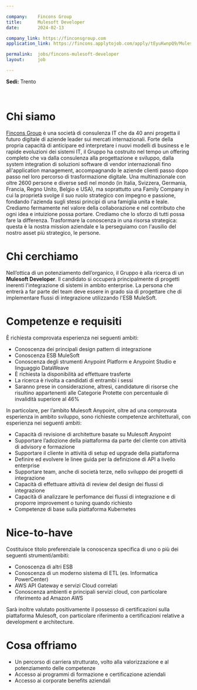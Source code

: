 ```yaml
---

company:    Fincons Group
title:      Mulesoft Developer
date:       2024-02-13

company_link: https://finconsgroup.com
application_link: https://fincons.applytojob.com/apply/tEyuKwnpQ9/Mulesoft-Developer

permalink:  jobs/fincons-mulesoft-developer
layout:     job

---
```


**Sedi:** Trento

<br/>


# Chi siamo

[Fincons Group](https://www.finconsgroup.com) è una società di consulenza IT che da 40 anni progetta il futuro digitale di aziende leader sui mercati internazionali. Forte della propria capacità di anticipare ed interpretare i nuovi modelli di business e le rapide evoluzioni dei sistemi IT, il Gruppo ha costruito nel tempo un offering completo che va dalla consulenza alla progettazione e sviluppo, dalla system integration di soluzioni software di vendor internazionali fino all'application management, accompagnando le aziende clienti passo dopo passo nel loro percorso di trasformazione digitale. Una multinazionale con oltre 2600 persone e diverse sedi nel mondo (in Italia, Svizzera, Germania, Francia, Regno Unito, Belgio e USA), ma soprattutto una Family Company in cui la proprietà svolge il suo ruolo strategico con impegno e passione, fondando l'azienda sugli stessi principi di una famiglia unita e leale.
Crediamo fermamente nel valore della collaborazione e nel contributo che ogni idea e intuizione possa portare. Crediamo che lo sforzo di tutti possa fare la differenza. Trasformare la conoscenza in una risorsa strategica: questa è la nostra mission aziendale e la perseguiamo con l'ausilio del nostro asset più strategico, le persone.

# Chi cerchiamo

Nell’ottica di un potenziamento dell’organico, il Gruppo è alla ricerca di un <b>Mulesoft Developer</b>.
Il candidato si occuperà principalmente di progetti inerenti l'integrazione di sistemi in ambito enterprise.
La persona che entrerà a far parte del team deve essere in grado sia di progettare che di implementare flussi di integrazione utilizzando l'ESB MuleSoft.

# Competenze e requisiti

È richiesta comprovata esperienza nei seguenti ambiti:
- Conoscenza dei principali design pattern di integrazione
- Conoscenza ESB MuleSoft
- Conoscenza degli strumenti Anypoint Platform e Anypoint Studio e linguaggio DataWeave
- È richiesta la disponibilità ad effettuare trasferte
- La ricerca è rivolta a candidati di entrambi i sessi
- Saranno prese in considerazione, altresì, candidature di risorse che risultino appartenenti alle Categorie Protette con percentuale di invalidità superiore al 46%

In particolare, per l’ambito Mulesoft Anypoint, oltre ad una comprovata esperienza in ambito sviluppo, sono richieste competenze architetturali, con esperienza nei seguenti ambiti:

- Capacità di revisione di architetture basate su Mulesoft Anypoint
- Supportare l’adozione della piattaforma da parte del cliente con attività di advisory e formazione
- Supportare il cliente in attività di setup ed upgrade della piattaforma
- Definire ed evolvere le linee guida per la definizione di API a livello enterprise
- Supportare team, anche di società terze, nello sviluppo dei progetti di integrazione
- Capacità di effettuare attività di review del design dei flussi di integrazione
- Capacità di analizzare le perfomance dei flussi di integrazione e di proporre improvement o tuning quando richiesto
- Competenze di base sulla piattaforma Kubernetes

# Nice-to-have

Costituisce titolo preferenziale la conoscenza specifica di uno o più dei seguenti strumenti/ambiti:
- Conoscenza di altri ESB
- Conoscenza di un moderno sistema di ETL (es. Informatica PowerCenter)
- AWS API Gateway e servizi Cloud correlati
- Conoscenza ambienti e principali servizi cloud, con particolare riferimento ad Amazon AWS

Sarà inoltre valutato positivamente il possesso di certificazioni sulla piattaforma Mulesoft, con particolare riferimento a certificazioni relative a development e architecture.

# Cosa offriamo

- Un percorso di carriera strutturato, volto alla valorizzazione e al potenziamento delle competenze
- Accesso ai programmi di formazione e certificazione aziendali
- Accesso ai corporate benefits aziendali
